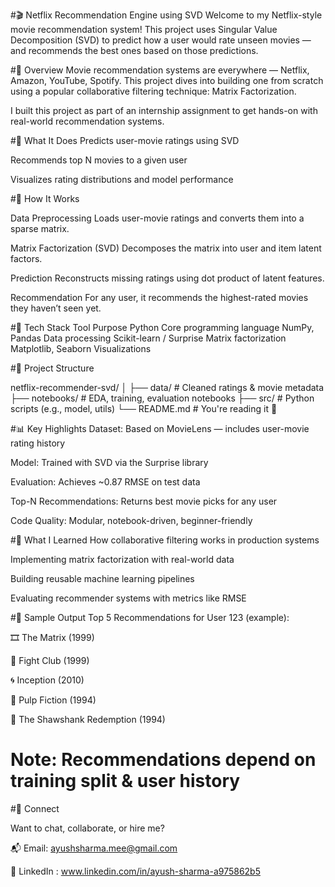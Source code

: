 
#🎬 Netflix Recommendation Engine using SVD
Welcome to my Netflix-style movie recommendation system!
This project uses Singular Value Decomposition (SVD) to predict how a user would rate unseen movies — and recommends the best ones based on those predictions.

#📌 Overview
Movie recommendation systems are everywhere — Netflix, Amazon, YouTube, Spotify. This project dives into building one from scratch using a popular collaborative filtering technique: Matrix Factorization.

I built this project as part of an internship assignment to get hands-on with real-world recommendation systems.

#🚀 What It Does
Predicts user-movie ratings using SVD

Recommends top N movies to a given user

Visualizes rating distributions and model performance

#🔧 How It Works

Data Preprocessing
Loads user-movie ratings and converts them into a sparse matrix.

Matrix Factorization (SVD)
Decomposes the matrix into user and item latent factors.

Prediction
Reconstructs missing ratings using dot product of latent features.

Recommendation
For any user, it recommends the highest-rated movies they haven’t seen yet.

#🧠 Tech Stack
Tool	Purpose
Python	Core programming language
NumPy, Pandas	Data processing
Scikit-learn / Surprise	Matrix factorization
Matplotlib, Seaborn	Visualizations

#📁 Project Structure

netflix-recommender-svd/
│
├── data/             # Cleaned ratings & movie metadata
├── notebooks/        # EDA, training, evaluation notebooks
├── src/              # Python scripts (e.g., model, utils)
└── README.md         # You're reading it 🙂

#📊 Key Highlights
Dataset: Based on MovieLens — includes user-movie rating history

Model: Trained with SVD via the Surprise library

Evaluation: Achieves ~0.87 RMSE on test data

Top-N Recommendations: Returns best movie picks for any user

Code Quality: Modular, notebook-driven, beginner-friendly

#🧠 What I Learned
How collaborative filtering works in production systems

Implementing matrix factorization with real-world data

Building reusable machine learning pipelines

Evaluating recommender systems with metrics like RMSE

#🧪 Sample Output
Top 5 Recommendations for User 123 (example):

🎞️ The Matrix (1999)

🥊 Fight Club (1999)

🌀 Inception (2010)

💼 Pulp Fiction (1994)

🧱 The Shawshank Redemption (1994)

# Note: Recommendations depend on training split & user history


#👋 Connect

Want to chat, collaborate, or hire me?

📬 Email: ayushsharma.mee@gmail.com

💼 LinkedIn : www.linkedin.com/in/ayush-sharma-a975862b5

